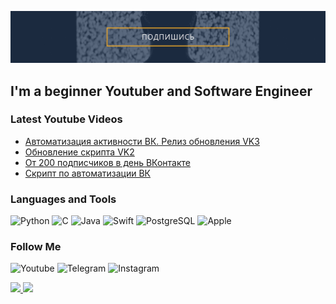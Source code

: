 [![Header](https://github.com/Matazimov/matazimov/blob/main/assets/обложка.png)](https://www.youtube.com/channel/UC1-IbnSQyY7xzC3Troe8MTg)

## I'm a beginner Youtuber and Software Engineer

### Latest Youtube Videos
<!-- YOUTUBE:START -->
- [Автоматизация активности ВК. Релиз обновления VK3](https://www.youtube.com/watch?v=gIFD9FMmJNo)
- [Обновление скрипта VK2](https://www.youtube.com/watch?v=7roAdvQweRw)
- [От 200 подписчиков в день ВКонтакте](https://www.youtube.com/watch?v=IjOonRfvfyQ)
- [Скрипт по автоматизации ВК](https://www.youtube.com/watch?v=Pt-1vT5hQrE)
<!-- YOUTUBE:END -->

### Languages and Tools
![Python](https://img.shields.io/badge/Python-3776AB?style=for-the-badge&logo=python&logoColor=white)
![C](https://img.shields.io/badge/C-00599C?style=for-the-badge&logo=c&logoColor=white)
![Java](https://img.shields.io/badge/Java-ED8B00?style=for-the-badge&logo=java&logoColor=white)
![Swift](https://img.shields.io/badge/Swift-FA7343?style=for-the-badge&logo=swift&logoColor=white)
![PostgreSQL](https://img.shields.io/badge/PostgreSQL-316192?style=for-the-badge&logo=postgresql&logoColor=white)
![Apple](https://img.shields.io/badge/Apple-MacBook_Air_2017-999999?style=for-the-badge&logo=apple&logoColor=white)

### Follow Me
![Youtube](https://img.shields.io/badge/YouTube-FF0000?style=for-the-badge&logo=youtube&logoColor=white)
![Telegram](https://img.shields.io/badge/Telegram-2CA5E0?style=for-the-badge&logo=telegram&logoColor=white)
![Instagram](https://img.shields.io/badge/Instagram-E4405F?style=for-the-badge&logo=instagram&logoColor=white)

<p>
<a href="https://github.com/matazimov">
  <img height="180em" src="https://github-readme-stats-eight-theta.vercel.app/api?username=matazimov&show_icons=true&include_all_commits=true&count_private=true"/>
  <img height="180em" src="https://github-readme-stats-eight-theta.vercel.app/api/top-langs/?username=matazimov&layout=compact&langs_count=8"/>
</a>
</p>
